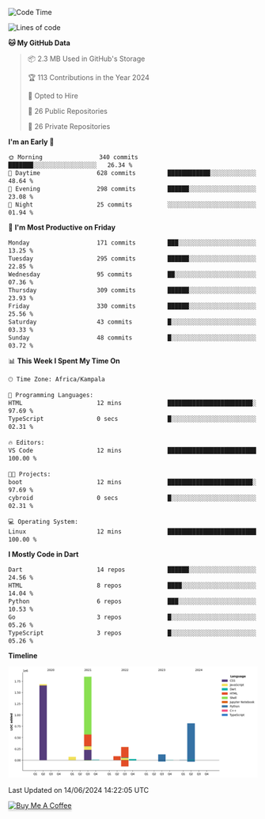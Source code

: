 <!--START_SECTION:waka-->
![Code Time](http://img.shields.io/badge/Code%20Time-679%20hrs%2053%20mins-blue)

![Lines of code](https://img.shields.io/badge/From%20Hello%20World%20I%27ve%20Written-5.0%20million%20lines%20of%20code-blue)

**🐱 My GitHub Data** 

> 📦 2.3 MB Used in GitHub's Storage 
 > 
> 🏆 113 Contributions in the Year 2024
 > 
> 💼 Opted to Hire
 > 
> 📜 26 Public Repositories 
 > 
> 🔑 26 Private Repositories 
 > 
**I'm an Early 🐤** 

```text
🌞 Morning                340 commits         ███████░░░░░░░░░░░░░░░░░░   26.34 % 
🌆 Daytime                628 commits         ████████████░░░░░░░░░░░░░   48.64 % 
🌃 Evening                298 commits         ██████░░░░░░░░░░░░░░░░░░░   23.08 % 
🌙 Night                  25 commits          ░░░░░░░░░░░░░░░░░░░░░░░░░   01.94 % 
```
📅 **I'm Most Productive on Friday** 

```text
Monday                   171 commits         ███░░░░░░░░░░░░░░░░░░░░░░   13.25 % 
Tuesday                  295 commits         ██████░░░░░░░░░░░░░░░░░░░   22.85 % 
Wednesday                95 commits          ██░░░░░░░░░░░░░░░░░░░░░░░   07.36 % 
Thursday                 309 commits         ██████░░░░░░░░░░░░░░░░░░░   23.93 % 
Friday                   330 commits         ██████░░░░░░░░░░░░░░░░░░░   25.56 % 
Saturday                 43 commits          █░░░░░░░░░░░░░░░░░░░░░░░░   03.33 % 
Sunday                   48 commits          █░░░░░░░░░░░░░░░░░░░░░░░░   03.72 % 
```


📊 **This Week I Spent My Time On** 

```text
🕑︎ Time Zone: Africa/Kampala

💬 Programming Languages: 
HTML                     12 mins             ████████████████████████░   97.69 % 
TypeScript               0 secs              █░░░░░░░░░░░░░░░░░░░░░░░░   02.31 % 

🔥 Editors: 
VS Code                  12 mins             █████████████████████████   100.00 % 

🐱‍💻 Projects: 
boot                     12 mins             ████████████████████████░   97.69 % 
cybroid                  0 secs              █░░░░░░░░░░░░░░░░░░░░░░░░   02.31 % 

💻 Operating System: 
Linux                    12 mins             █████████████████████████   100.00 % 
```

**I Mostly Code in Dart** 

```text
Dart                     14 repos            ██████░░░░░░░░░░░░░░░░░░░   24.56 % 
HTML                     8 repos             ████░░░░░░░░░░░░░░░░░░░░░   14.04 % 
Python                   6 repos             ███░░░░░░░░░░░░░░░░░░░░░░   10.53 % 
Go                       3 repos             █░░░░░░░░░░░░░░░░░░░░░░░░   05.26 % 
TypeScript               3 repos             █░░░░░░░░░░░░░░░░░░░░░░░░   05.26 % 
```



**Timeline**

![Lines of Code chart](https://raw.githubusercontent.com/drexhacker/drexhacker/main/assets/bar_graph.png)


 Last Updated on 14/06/2024 14:22:05 UTC
<!--END_SECTION:waka-->

<a href="https://www.buymeacoffee.com/drexsoftorg" target="_blank"><img src="https://www.buymeacoffee.com/assets/img/custom_images/orange_img.png" alt="Buy Me A Coffee" style="height: 41px !important;width: 174px !important;box-shadow: 0px 3px 2px 0px rgba(190, 190, 190, 0.5) !important;-webkit-box-shadow: 0px 3px 2px 0px rgba(190, 190, 190, 0.5) !important;" ></a>


<!---
drexhacker/drexhacker is a ✨ special ✨ repository because its `README.md` (this file) appears on your GitHub profile.
You can click the Preview link to take a look at your changes.
--->
